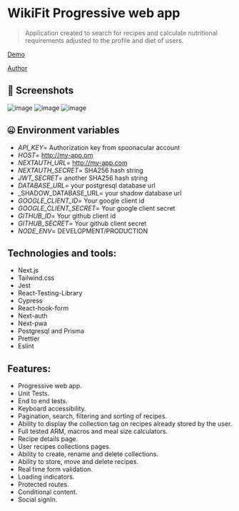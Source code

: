 # WikiFit Progressive web app

> Application created to search for recipes and calculate nutritional requirements adjusted to the profile and diet of users.

<a href="https://fitness-wiki-nextjs-app.vercel.app" target="_blank">Demo</a>

<a href="https://www.linkedin.com/in/brisa-d%C3%ADaz" target="_blank">Author</a>

## 📸 Screenshots

![image](https://drive.google.com/uc?export=view&id=1UqbxM00Pm-pUiSE6McABqf7mxd3d8sV4)
![image](https://drive.google.com/uc?export=view&id=1IDIYQV-juU67ZGneZ0xjdHVM3mXFYKF5)
![image](https://drive.google.com/uc?export=view&id=1cf5IjSBzulycDOsX14uLLrjhgheKnvqB)

## 🤐 Environment variables

- _API_KEY_= Authorization key from spoonacular account
- _HOST_= http://my-app.om
- _NEXTAUTH_URL_= http://my-app.com
- _NEXTAUTH_SECRET_= SHA256 hash string
- _JWT_SECRET_= another SHA256 hash string
- _DATABASE_URL_= your postgresql database url
- \_SHADOW_DATABASE_URL= your shadow database url
- _GOOGLE_CLIENT_ID_= Your google client id
- _GOOGLE_CLIENT_SECRET_= Your google client secret
- _GITHUB_ID_= Your github client id
- _GITHUB_SECRET_= Your github client secret
- _NODE_ENV_= DEVELOPMENT/PRODUCTION

## Technologies and tools:

- Next.js
- Tailwind.css
- Jest
- React-Testing-Library
- Cypress
- React-hook-form
- Next-auth
- Next-pwa
- Postgresql and Prisma
- Prettier
- Eslint

## Features:

- Progressive web app.
- Unit Tests.
- End to end tests.
- Keyboard accessibility.
- Pagination, search, filtering and sorting of recipes.
- Ability to display the collection tag on recipes already stored by the user.
- Full tested ARM, macros and meal size calculators.
- Recipe details page.
- User recipes collections pages.
- Ability to create, rename and delete collections.
- Ability to store, move and delete recipes.
- Real time form validation.
- Loading indicators.
- Protected routes.
- Conditional content.
- Social signIn.
